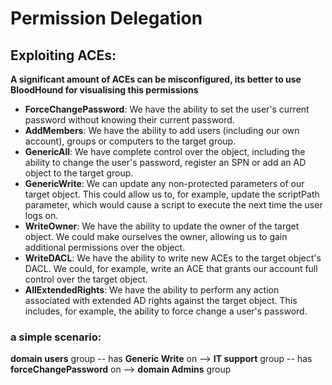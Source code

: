 # Permission Delegation
## Exploiting ACEs:
  **A significant amount of ACEs can be misconfigured, its better to use BloodHound for visualising this permissions**
  
  + **ForceChangePassword**: We have the ability to set the user's current password without knowing their current password.
  + **AddMembers**: We have the ability to add users (including our own account), groups or computers to the target group.
  + **GenericAll**: We have complete control over the object, including the ability to change the user's password, register an SPN or add an AD object to the target group.
  + **GenericWrite**: We can update any non-protected parameters of our target object. This could allow us to, for example, update the scriptPath parameter, which would cause a script to execute the next time the user logs on.
  + **WriteOwner**: We have the ability to update the owner of the target object. We could make ourselves the owner, allowing us to gain additional permissions over the object.
  + **WriteDACL**: We have the ability to write new ACEs to the target object's DACL. We could, for example, write an ACE that grants our account full control over the target object.
  + **AllExtendedRights**: We have the ability to perform any action associated with extended AD rights against the target object. This includes, for example, the ability to force change a user's password.
  
  ### a simple scenario:
  
   **domain users** group -- has **Generic Write** on --> **IT support** group -- has **forceChangePassword** on --> **domain Admins** group


